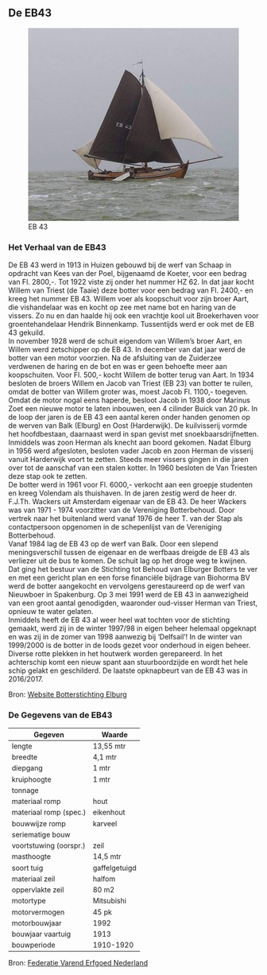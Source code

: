 ## De EB43

<figure id="foto_eb43">
    <img src="media/eb43.jpg" alt="EB 43">
    <figcaption>EB 43</figcaption>
</figure>

### Het Verhaal van de EB43

De EB 43 werd in 1913 in Huizen gebouwd bij de werf van Schaap in opdracht van Kees van der Poel, bijgenaamd de Koeter, voor een bedrag van Fl. 2800,-.
Tot 1922 viste zij onder het nummer HZ 62. In dat jaar kocht Willem van Triest (de Taaie) deze botter voor een bedrag van Fl. 2400,- en kreeg het nummer EB 43. Willem voer als koopschuit voor zijn broer Aart, die vishandelaar was en kocht op zee met name bot en haring van de vissers. Zo nu en dan haalde hij ook een vrachtje kool uit Broekerhaven voor groentehandelaar Hendrik Binnenkamp. Tussentijds werd er ook met de EB 43 gekuild.  
In november 1928 werd de schuit eigendom van Willem’s broer Aart, en Willem werd zetschipper op de EB 43. In december van dat jaar werd de botter van een motor voorzien.
Na de afsluiting van de Zuiderzee verdwenen de haring en de bot en was er geen behoefte meer aan koopschuiten. Voor Fl. 500,- kocht Willem de botter terug van Aart.
In 1934 besloten de broers Willem en Jacob van Triest (EB 23) van botter te ruilen, omdat de botter van Willem groter was, moest Jacob Fl. 1100,- toegeven.  
Omdat de motor nogal eens haperde, besloot Jacob in 1938 door Marinus Zoet een nieuwe motor te laten inbouwen, een 4 cilinder Buick van 20 pk.
In de loop der jaren is de EB 43 een aantal keren onder handen genomen op de werven van Balk (Elburg) en Oost (Harderwijk).
De kuilvisserij vormde het hoofdbestaan, daarnaast werd in span gevist met snoekbaarsdrijfnetten.
Inmiddels was zoon Herman als knecht aan boord gekomen. Nadat Elburg in 1956 werd afgesloten, besloten vader Jacob en zoon Herman de visserij vanuit Harderwijk voort te zetten.
Steeds meer vissers gingen in die jaren over tot de aanschaf van een stalen kotter. In 1960 besloten de Van Triesten deze stap ook te zetten.  
De botter werd in 1961 voor Fl. 6000,- verkocht aan een groepje studenten en kreeg Volendam als thuishaven.
In de jaren zestig werd de heer dr. F.J.Th. Wackers uit Amsterdam eigenaar van de EB 43. De heer Wackers was van 1971 - 1974 voorzitter van de Vereniging Botterbehoud.
Door vertrek naar het buitenland werd vanaf 1976 de heer T. van der Stap als contactpersoon opgenomen in de schepenlijst van de Vereniging Botterbehoud.  
Vanaf 1984 lag de EB 43 op de werf van Balk. Door een slepend meningsverschil tussen de eigenaar en de werfbaas dreigde de EB 43 als verliezer uit de bus te komen. De schuit lag op het droge weg te kwijnen.
Dat ging het bestuur van de Stichting tot Behoud van Elburger Botters te ver en met een gericht plan en een forse financiële bijdrage van Biohorma BV werd de botter aangekocht en vervolgens gerestaureerd op de werf van Nieuwboer in Spakenburg.
Op 3 mei 1991 werd de EB 43 in aanwezigheid van een groot aantal genodigden, waaronder oud-visser Herman van Triest, opnieuw te water gelaten.  
Inmiddels heeft de EB 43 al weer heel wat tochten voor de stichting gemaakt, werd zij in de winter 1997/98 in eigen beheer helemaal opgeknapt en was zij in de zomer van 1998 aanwezig bij ‘Delfsail’!
In de winter van 1999/2000 is de botter in de loods gezet voor onderhoud in eigen beheer. Diverse rotte plekken in het houtwerk worden gerepareerd. In het achterschip komt een nieuw spant aan stuurboordzijde en wordt het hele schip gelakt en geschilderd.
De laatste opknapbeurt van de EB 43 was in 2016/2017.

Bron: [Website Botterstichting Elburg](https://botterselburg.nl/pagina_output.php?id=21)


### De Gegevens van de EB43

| Gegeven                   | Waarde        |  
|---------------------------|---------------|   
| lengte 	                | 13,55  mtr    | 	 
| breedte 	                | 4,1    mtr    | 
| diepgang 	                | 1      mtr    | 		 
| kruiphoogte 	            | 1   	 mtr    | 	 
| tonnage 	                |    	        | 	
| materiaal romp 	        | hout 	        |  
| materiaal romp (spec.) 	| eikenhout     |  
| bouwwijze romp 	        | karveel 	    |  
| seriematige bouw 		    |               |  
| voortstuwing (oorspr.) 	| zeil          |   	 
| masthoogte 	            | 14,5   mtr    |
| soort tuig 	            | gaffelgetuigd |  	 
| materiaal zeil 	        | halfom        |   	 
| oppervlakte zeil 	        | 80 	 m2     |
| motortype 	            | Mitsubishi    |  	 
| motorvermogen             | 45 	 pk     | 
| motorbouwjaar 		    | 1992          |  
| bouwjaar vaartuig 	    | 1913 	        |  
| bouwperiode 	            | 1910-1920 	|   

Bron: [Federatie Varend Erfgoed Nederland](https://rven.info/schip.aspx?=502)


